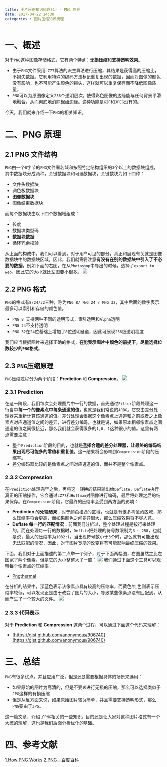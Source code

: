 ```yaml
---
title: 图片压缩知识梳理(1) - PNG 原理
date: 2017-04-22 14:30
categories : 图片压缩知识梳理
---
```

# 一、概述
对于`PNG`这种图像存储格式，它有两个特点：**无损压缩**和**支持透明效果**。
- 由于`PNG`文件采用`LZ77`算法的派生算法进行压缩，其结果是获得高的压缩比，不损失数据。它利用特殊的编码方法标记重复出现的数据，因而对图像的颜色没有影响，也不可能产生颜色的损失，这样就可以重复保存而不降低图像质量。
- `PNG`可以为原图像定义`256`个透明层次，使得彩色图像的边缘能与任何背景平滑地融合，从而彻底地消除锯齿边缘。这种功能是`GIF`和`JPEG`没有的。

今天，我们就来介绍一下`PNG`的相关知识。
# 二、PNG 原理
## 2.1 PNG 文件结构
`PNG`由一个`8`字节的`PNG`文件署名域和按照特定结构组织的`3`个以上的数据块组成，其中数据块分成两种，关键数据块和可选数据块，关键数块为如下四种：
- 文件头数据块
- 调色板数据块
- **图像数据块**
- 图像结束数据块

而每个数据块由以下四个数据域组成：
- 长度
- 数据块类型码
- **数据块数据**
- 循环冗余校验

从上面的构成中，我们可以看到，对于用户可见的部分，真正和展现有关就是图像数据块中的数据块区域，因此，我们就需要注意**有没有在别的数据块中引入了不必要的数据**，例如下面的右图，在从`Photoshop`中导出的时候，选择了`export to web`，因此它的大小就比左图要小很多。
![](http://upload-images.jianshu.io/upload_images/1949836-1783b638e8b65653.png?imageMogr2/auto-orient/strip%7CimageView2/2/w/1240)

## 2.2 PNG 格式
`PNG`的格式有`8/24/32`三种，称为`PNG 8/ PNG 24 / PNG 32`，其中后面的数字表示最多可以索引和存储的颜色值。
- `PNG 8 `支持两种不同的透明形式，索引透明和`Alpha`透明
- `PNG 24`不支持透明
- `PNG 32`在`24`位基础上增加了`8`位透明通道，因此可展现`256`级透明程度

我们应当根据图片来选择正确的格式，**在能表示图片中颜色的前提下，尽量选择位数较少的`PNG`格式**。

## 2.3 `PNG`压缩原理
`PNG`压缩过程分为两个阶段：**Prediction** 和 **Compression**。
![](http://upload-images.jianshu.io/upload_images/1949836-43dcc4e88d94d816.png?imageMogr2/auto-orient/strip%7CimageView2/2/w/1240)

### 2.3.1 **Prediction**
在这一阶段，我们每次会处理图片中一行的数据，首先通过`Filter`阶段处理这一行当中**每一个的像素点中每条通道的值**，也就是我们常说的`ARBG`。它交由差分处理器来重新计算该通道的值。差分处理会根据这个像素点上通道和之前或者之上像素点对应通道值之间的差异，进行差分编码，也就是说，如果原本相邻像素点之间通道的值之间很接近，那么我们就会获得很多的`1,0,-1`这种很小的值。这里有两点需要注意：
- 整个`Prediction`阶段的目的，也就是**选择合适的差分处理器，让最终的编码结果出现尽可能多的零值和重复值**，这一结果将会影响到`Compression`阶段的压缩率。
- 差分编码器比较的是像素点之间对应通道的值，而并不是整个像素点。

### 2.3.2 **Compression**
在`Prediction`处理完毕之后，再将这一转换的结果输出给`Deflate`，`Deflate`执行真正的压缩操作，它会通过`LZ77`和`Huffman`对图像进行编码，最后将处理之后的结果保存。在`Compression`阶段，它最终的压缩率会受到两方面的影响：
- **Prediction 的处理结果**：对于颜色相近的区域，也就是有很多零值的区域，那么压缩率将会更高，而如果颜色之间差异很大，那么压缩效果将不尽人意。
- **Deflate 每一行的匹配情况**：前面我们分析过，整个处理过程是按行来处理的。而在处理每一行的数据时，`Deflate`把处理的符号数限制为`3 ~ 258`，也就是说，最大的压缩率为`1032:1`，当出现符号数小于`3`个时，那么就有可能出现无法匹配的情况，因此，对于图片宽度的改变将有可能影响最终压缩的效果。

下面，我们对于上面描述的第二点举一个例子，对于下面两幅图，右图虽然之比左图宽了两个像素，但是它的大小整整大了一倍：
![](http://upload-images.jianshu.io/upload_images/1949836-efac9f718a3375c8.jpeg?imageMogr2/auto-orient/strip%7CimageView2/2/w/1240)
我们通过下面这个工具可以观察每个像素点的压缩率：
- [Pngthermal](http://encode.ru/threads/1725-pngthermal-pseudo-thermal-view-of-PNG-compression-efficiency)

在分析的结果中，深蓝色表示该像素点具有较高的压缩率，而黄色/红色则表示压缩率较低，可以发现正是由于改变了图片的大小，导致某些像素点没有匹配到，从而产生了一个较大的文件。
![](http://upload-images.jianshu.io/upload_images/1949836-083c8e7559d2c77a.jpeg?imageMogr2/auto-orient/strip%7CimageView2/2/w/1240)

### 2.3.3 代码表示
对于 **Prediction** 和 **Compression** 这两个过程，可以通过下面这个代码来理解：
- [https://gist.github.com/anonymous/906740](https://gist.github.com/anonymous/906740)

# 三、总结
`PNG`有很多优点，并且应用广泛，但是还是需要根据具体的场景来选用：
- 如果原始的图片为高清的，但是不要求进行无损的压缩，那么可以选择类似于`JPG`这样的有损压缩
- 但是从反方面来说，如果原始图片较为简单，并且需要支持透明形式，那么`PNG`要由于`JPG`。

这一篇文章，介绍了`PNG`相关的一些知识，目的还是让大家对这种图片格式有一个大概的理解，这也是我们后面分析优化的基础。

# 四、参考文献
[1.How PNG Works](https://medium.com/@duhroach/how-png-works-f1174e3cc7b7)
[2.PNG - 百度百科](http://baike.baidu.com/link?url=Lv96vtucZLFc2189nwJNP0_BBtJgWegZ53LwxwAgRfvHkIN7Xx65ApJFcSscGnR-L-NWu7XUXih-9YHEmPfHoK#4)
